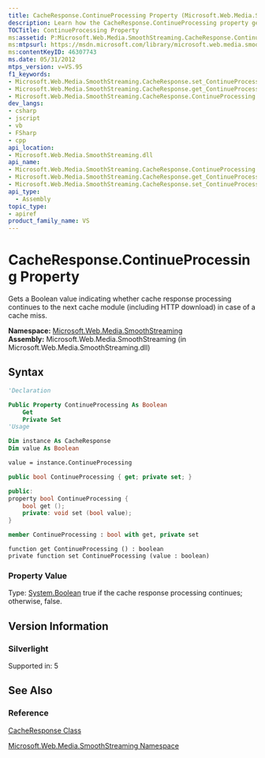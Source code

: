 ```yaml
---
title: CacheResponse.ContinueProcessing Property (Microsoft.Web.Media.SmoothStreaming)
description: Learn how the CacheResponse.ContinueProcessing property gets a Boolean value indicating whether cache response processing continues to the next cache module in case of a cache miss.
TOCTitle: ContinueProcessing Property
ms:assetid: P:Microsoft.Web.Media.SmoothStreaming.CacheResponse.ContinueProcessing
ms:mtpsurl: https://msdn.microsoft.com/library/microsoft.web.media.smoothstreaming.cacheresponse.continueprocessing(v=VS.95)
ms:contentKeyID: 46307743
ms.date: 05/31/2012
mtps_version: v=VS.95
f1_keywords:
- Microsoft.Web.Media.SmoothStreaming.CacheResponse.set_ContinueProcessing
- Microsoft.Web.Media.SmoothStreaming.CacheResponse.get_ContinueProcessing
- Microsoft.Web.Media.SmoothStreaming.CacheResponse.ContinueProcessing
dev_langs:
- csharp
- jscript
- vb
- FSharp
- cpp
api_location:
- Microsoft.Web.Media.SmoothStreaming.dll
api_name:
- Microsoft.Web.Media.SmoothStreaming.CacheResponse.ContinueProcessing
- Microsoft.Web.Media.SmoothStreaming.CacheResponse.get_ContinueProcessing
- Microsoft.Web.Media.SmoothStreaming.CacheResponse.set_ContinueProcessing
api_type:
  - Assembly
topic_type:
- apiref
product_family_name: VS
---
```


# CacheResponse.ContinueProcessing Property

Gets a Boolean value indicating whether cache response processing continues to the next cache module (including HTTP download) in case of a cache miss.

**Namespace:**  [Microsoft.Web.Media.SmoothStreaming](microsoft-web-media-smoothstreaming-namespace_1.md)  
**Assembly:**  Microsoft.Web.Media.SmoothStreaming (in Microsoft.Web.Media.SmoothStreaming.dll)

## Syntax

```vb
'Declaration

Public Property ContinueProcessing As Boolean
    Get
    Private Set
'Usage

Dim instance As CacheResponse
Dim value As Boolean

value = instance.ContinueProcessing
```

```csharp
public bool ContinueProcessing { get; private set; }
```

```cpp
public:
property bool ContinueProcessing {
    bool get ();
    private: void set (bool value);
}
```

``` fsharp
member ContinueProcessing : bool with get, private set
```

```jscript
function get ContinueProcessing () : boolean
private function set ContinueProcessing (value : boolean)
```

### Property Value

Type: [System.Boolean](https://msdn.microsoft.com/library/a28wyd50\(v=vs.95\))  
true if the cache response processing continues; otherwise, false.

## Version Information

### Silverlight

Supported in: 5  

## See Also

### Reference

[CacheResponse Class](cacheresponse-class-microsoft-web-media-smoothstreaming_1.md)

[Microsoft.Web.Media.SmoothStreaming Namespace](microsoft-web-media-smoothstreaming-namespace_1.md)
